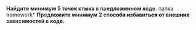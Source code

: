 
**Найдите минимум 5 точек стыка в предложенном коде.**
   папка homework*
**Предложите минимум 2 способа избавиться от внешних зависимостей в коде.**